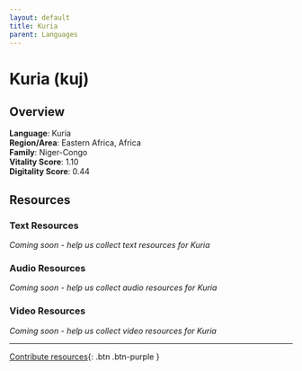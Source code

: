 ```yaml
---
layout: default
title: Kuria
parent: Languages
---
```


# Kuria (kuj)

## Overview

**Language**: Kuria  
**Region/Area**: Eastern Africa, Africa  
**Family**: Niger-Congo  
**Vitality Score**: 1.10  
**Digitality Score**: 0.44  

## Resources

### Text Resources
*Coming soon - help us collect text resources for Kuria*

### Audio Resources
*Coming soon - help us collect audio resources for Kuria*

### Video Resources
*Coming soon - help us collect video resources for Kuria*

---

[Contribute resources](https://fairtrain.github.io/){: .btn .btn-purple }
